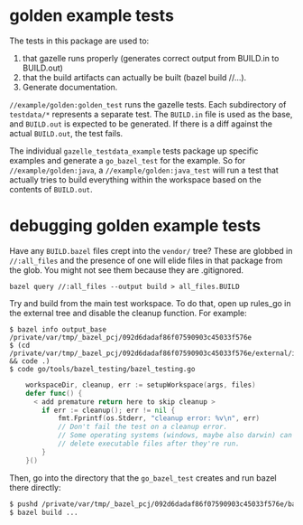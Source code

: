 # golden example tests

The tests in this package are used to:

1. that gazelle runs properly (generates correct output from BUILD.in to
   BUILD.out)
2. that the build artifacts can actually be built (bazel build //...).
3. Generate documentation.

`//example/golden:golden_test` runs the gazelle tests.  Each subdirectory of
`testdata/*` represents a separate test.  The `BUILD.in` file is used as the
base, and `BUILD.out` is expected to be generated.  If there is a diff against
the actual `BUILD.out`, the test fails.

The individual `gazelle_testdata_example` tests package up specific examples and
generate a `go_bazel_test` for the example.  So for `//example/golden:java`, a
`//example/golden:java_test` will run a test that actually tries to build
everything within the workspace based on the contents of `BUILD.out`.

# debugging golden example tests

Have any `BUILD.bazel` files crept into the `vendor/` tree?  These are globbed
in `//:all_files` and the presence of one will elide files in that package from
the glob.  You might not see them because they are .gitignored.

```
bazel query //:all_files --output build > all_files.BUILD
```

Try and build from the main test workspace.  To do that, open up rules_go in the
external tree and disable the cleanup function.  For example:

```
$ bazel info output_base
/private/var/tmp/_bazel_pcj/092d6dadaf86f07590903c45033f576e
$ (cd /private/var/tmp/_bazel_pcj/092d6dadaf86f07590903c45033f576e/external/io_bazel_rules_go && code .)
$ code go/tools/bazel_testing/bazel_testing.go
```

```go
	workspaceDir, cleanup, err := setupWorkspace(args, files)
	defer func() {
      < add premature return here to skip cleanup >
		if err := cleanup(); err != nil {
			fmt.Fprintf(os.Stderr, "cleanup error: %v\n", err)
			// Don't fail the test on a cleanup error.
			// Some operating systems (windows, maybe also darwin) can't reliably
			// delete executable files after they're run.
		}
	}()
```

Then, go into the directory that the `go_bazel_test` creates and run bazel there directly:

```sh
$ pushd /private/var/tmp/_bazel_pcj/092d6dadaf86f07590903c45033f576e/bazel_testing/bazel_go_test/main
$ bazel build ...
```
